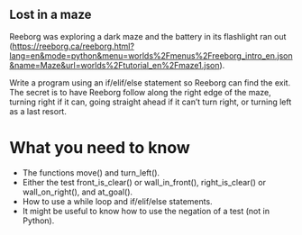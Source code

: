 ## Lost in a maze

Reeborg was exploring a dark maze and the battery in its flashlight ran out (https://reeborg.ca/reeborg.html?lang=en&mode=python&menu=worlds%2Fmenus%2Freeborg_intro_en.json&name=Maze&url=worlds%2Ftutorial_en%2Fmaze1.json).

Write a program using an if/elif/else statement so Reeborg can find the exit. The secret is to have Reeborg follow along the right edge of the maze, turning right if it can, going straight ahead if it can’t turn right, or turning left as a last resort.

# What you need to know
* The functions move() and turn_left().
* Either the test front_is_clear() or wall_in_front(), right_is_clear() or wall_on_right(), and at_goal().
* How to use a while loop and if/elif/else statements.
* It might be useful to know how to use the negation of a test (not in Python).